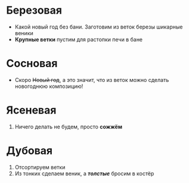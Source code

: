 # Березовая
* Какой новый год без бани. Заготовим из веток березы шикарные веники
* **Крупные ветки** пустим для растопки печи в бане

# Сосновая
* Скоро ~~Новый год~~, а это значит, что из веток можно сделать новогоднюю композицию!

# Ясеневая
1. Ничего делать не будем, просто **сожжём**

# Дубовая
1. Отсортируем ветки
2. Из тонких сделаем веник, а ***толстые*** бросим в костёр